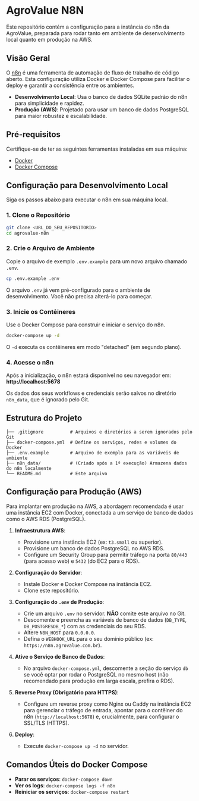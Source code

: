# AgroValue N8N

Este repositório contém a configuração para a instância do n8n da AgroValue, preparada para rodar tanto em ambiente de desenvolvimento local quanto em produção na AWS.

## Visão Geral

O [n8n](https://n8n.io/) é uma ferramenta de automação de fluxo de trabalho de código aberto. Esta configuração utiliza Docker e Docker Compose para facilitar o deploy e garantir a consistência entre os ambientes.

- **Desenvolvimento Local**: Usa o banco de dados SQLite padrão do n8n para simplicidade e rapidez.
- **Produção (AWS)**: Projetado para usar um banco de dados PostgreSQL para maior robustez e escalabilidade.

## Pré-requisitos

Certifique-se de ter as seguintes ferramentas instaladas em sua máquina:

- [Docker](https://www.docker.com/get-started)
- [Docker Compose](https://docs.docker.com/compose/install/)

## Configuração para Desenvolvimento Local

Siga os passos abaixo para executar o n8n em sua máquina local.

### 1. Clone o Repositório

```bash
git clone <URL_DO_SEU_REPOSITORIO>
cd agrovalue-n8n
```

### 2. Crie o Arquivo de Ambiente

Copie o arquivo de exemplo `.env.example` para um novo arquivo chamado `.env`.

```bash
cp .env.example .env
```

O arquivo `.env` já vem pré-configurado para o ambiente de desenvolvimento. Você não precisa alterá-lo para começar.

### 3. Inicie os Contêineres

Use o Docker Compose para construir e iniciar o serviço do n8n.

```bash
docker-compose up -d
```

O `-d` executa os contêineres em modo "detached" (em segundo plano).

### 4. Acesse o n8n

Após a inicialização, o n8n estará disponível no seu navegador em:
**http://localhost:5678**

Os dados dos seus workflows e credenciais serão salvos no diretório `n8n_data`, que é ignorado pelo Git.

## Estrutura do Projeto

```
├── .gitignore          # Arquivos e diretórios a serem ignorados pelo Git
├── docker-compose.yml  # Define os serviços, redes e volumes do Docker
├── .env.example        # Arquivo de exemplo para as variáveis de ambiente
├── n8n_data/           # (Criado após a 1ª execução) Armazena dados do n8n localmente
└── README.md           # Este arquivo
```

## Configuração para Produção (AWS)

Para implantar em produção na AWS, a abordagem recomendada é usar uma instância EC2 com Docker, conectada a um serviço de banco de dados como o AWS RDS (PostgreSQL).

1.  **Infraestrutura AWS**:
    *   Provisione uma instância EC2 (ex: `t3.small` ou superior).
    *   Provisione um banco de dados PostgreSQL no AWS RDS.
    *   Configure um Security Group para permitir tráfego na porta `80/443` (para acesso web) e `5432` (do EC2 para o RDS).

2.  **Configuração do Servidor**:
    *   Instale Docker e Docker Compose na instância EC2.
    *   Clone este repositório.

3.  **Configuração do `.env` de Produção**:
    *   Crie um arquivo `.env` no servidor. **NÃO** comite este arquivo no Git.
    *   Descomente e preencha as variáveis de banco de dados (`DB_TYPE`, `DB_POSTGRESDB_*`) com as credenciais do seu RDS.
    *   Altere `N8N_HOST` para `0.0.0.0`.
    *   Defina o `WEBHOOK_URL` para o seu domínio público (ex: `https://n8n.agrovalue.com.br`).

4.  **Ative o Serviço de Banco de Dados**:
    *   No arquivo `docker-compose.yml`, descomente a seção do serviço `db` se você optar por rodar o PostgreSQL no mesmo host (não recomendado para produção em larga escala, prefira o RDS).

5.  **Reverse Proxy (Obrigatório para HTTPS)**:
    *   Configure um reverse proxy como Nginx ou Caddy na instância EC2 para gerenciar o tráfego de entrada, apontar para o contêiner do n8n (`http://localhost:5678`) e, crucialmente, para configurar o SSL/TLS (HTTPS).

6.  **Deploy**:
    *   Execute `docker-compose up -d` no servidor.

## Comandos Úteis do Docker Compose

- **Parar os serviços**: `docker-compose down`
- **Ver os logs**: `docker-compose logs -f n8n`
- **Reiniciar os serviços**: `docker-compose restart`